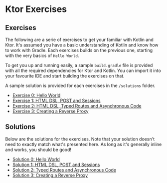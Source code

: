 # Ktor Exercises

## Exercises

The following are a serie of exercises to get your familiar with Kotlin and Ktor. It's assumed you have a basic understanding of Kotlin and know how to work with Gradle.
Each exercises builds on the previous one, starting with the very basics of `Hello World`. 

To get you up and running easily, a sample `build.gradle` file is provided with all the required dependencies for Ktor and Kotlin. You can import it into your favourite IDE and start
building the exercises on that. 


A sample solution is provided for each exercises in the `/solutions` folder.

 
* [Exercise 0: Hello World](/exercises/exercise0-hello-world.md)
* [Exercise 1: HTML DSL, POST and Sessions](/exercises/exercise1.md)
* [Exercise 2: HTML DSL, Typed Routes and Asynchronous Code](/exercises/exercise2.md)
* [Exercise 3: Creating a Reverse Proxy](/exercises/exercise3.md)

## Solutions

Below are the solutions for the exercises. Note that your solution doesn't need to exactly match what's presented here. As long as it's generally inline and works, you should be good!

* [Solution 0: Hello World](/solutions/exercise0)
* [Solution 1: HTML DSL, POST and Sessions](/solutions/exercise1)
* [Solution 2: Typed Routes and Asynchronous Code](/solutions/exercise2)
* [Solution 3: Creating a Reverse Proxy](/solutions/exercise3)
